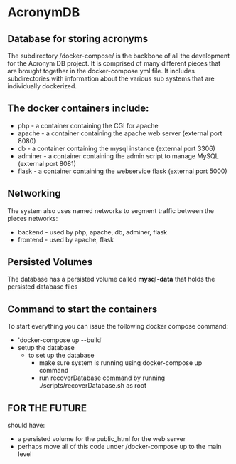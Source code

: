 # AcronymDB
## Database for storing acronyms

The subdirectory /docker-compose/ is the backbone of all the development for the Acronym DB project.
It is comprised of many different pieces that are brought together in the docker-compose.yml file.
It includes subdirectories with information about the various sub systems that are individually dockerized.

## The docker containers include:
   * php - a container containing the CGI for apache
   * apache - a container containing the apache web server (external port 8080)
   * db - a container containing the mysql instance (external port 3306)
   * adminer - a container containing the admin script to manage MySQL (external port 8081)
   * flask - a container containing the webservice flask (external port 5000)

## Networking
   The system also uses named networks to segment traffic between the pieces
   networks:
   * backend - used by php, apache, db, adminer, flask
   * frontend - used by apache, flask

## Persisted Volumes
The database has a persisted volume called **mysql-data** that holds the persisted database files

## Command to start the containers
To start everything you can issue the following docker compose command:
   * 'docker-compose up --build'
   * setup the database 
     * to set up the database 
       * make sure system is running using docker-compose up command
       * run recoverDatabase command by running ./scripts/recoverDatabase.sh as root

## FOR THE FUTURE
   should have: 
   * a persisted volume for the public_html for the web server 
   * perhaps move all of this code under /docker-compose up to the main level
